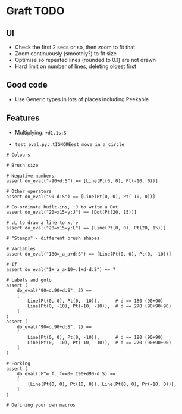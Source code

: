 # Graft TODO

## UI

* Check the first 2 secs or so, then zoom to fit that
* Zoom continuously (smoothly?) to fit size
* Optimise so repeated lines (rounded to 0.1) are not drawn
* Hard limit on number of lines, deleting oldest first

## Good code

* Use Generic types in lots of places including Peekable

## Features

* Multiplying: `+d1.1s:S`

* `test_eval.py::tIGNOREest_move_in_a_circle`

```
# Colours

# Brush size

# Negative numbers
assert do_eval("-90+d:S") == [Line(Pt(0, 0), Pt(-10, 0))]

# Other operators
assert do_eval("90-d:S") == [Line(Pt(0, 0), Pt(-10, 0))]

# Co-ordinate built-ins, :J to write a Dot
assert do_eval("20=x15=y:J") == [Dot(Pt(20, 15))]

# :L to draw a line to x, y
assert do_eval("20=x15=y:L") == [Line(Pt(0, 0), Pt(20, 15))]

# "Stamps" - different brush shapes

# Variables
assert do_eval("180=_a_a+d:S") == [Line(Pt(0, 0), Pt(0, -10))]

# If
assert do_eval("1+_a_a<10~:I+d-d:S") == ?

# Labels and goto
assert (
    do_eval("90=d.90+d:S", 2) ==
    [
        Line(Pt(0, 0), Pt(0, -10)),      # d == 180 (90+90)
        Line(Pt(0, -10), Pt(-10, -10)),  # d == 270 (90+90+90)
    ]
)
assert (
    do_eval("90=d.90+d:S", 2) ==
    [
        Line(Pt(0, 0), Pt(0, -10)),      # d == 180 (90+90)
        Line(Pt(0, -10), Pt(-10, -10)),  # d == 270 (90+90+90)
    ]
)

# Forking
assert (
    do_eval(:F^=_f._f==0~:I90+d90-d:S) ==
    [
        [Line(Pt(0, 0), Pt(10, 0)), Line(Pt(0, 0), Pr(-10, 0))],
    ]
)

# Defining your own macros
```
